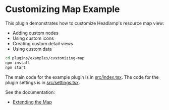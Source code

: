 # Customizing Map Example

This plugin demonstrates how to customize Headlamp's resource map view:

- Adding custom nodes
- Using custom icons
- Creating custom detail views
- Using custom data

```bash
cd plugins/examples/customizing-map
npm install
npm start
```

The main code for the example plugin is in [src/index.tsx](src/index.tsx).
The code for the plugin settings is in [src/settings.tsx](src/settings.tsx).

See the documentation:

- [Extending the Map](https://headlamp.dev/docs/latest/development/plugins/functionality/extending-the-map)
